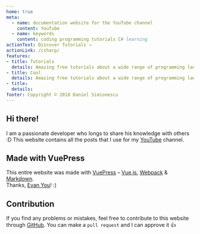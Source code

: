 ```yaml
---
home: true
meta:
  - name: documentation website for the YouTube channel
    content: YouTube
  - name: keywords
    content: coding programming tutorials C# learning
actionText: Discover Tutorials →
actionLink: /csharp/
features:
- title: Tutorials
  details: Amazing free tutorials about a wide range of programming languages C#, JavaScript, Python etc.
- title: Cool
  details: Amazing free tutorials about a wide range of programming languages C#, JavaScript, Python etc.
- title: 
  details: 
footer: Copyright © 2018 Daniel Simionescu
---
```


## Hi there!

I am a passionate developer who longs to share his knowledge with others :D This website contains all the posts that I use for my [YouTube](https://www.youtube.com/channel/UCPIe87uLDW-QZ5FnUZqdxoA) channel.


<!-- ## Donation Link

If you think that my work helps you, consider supporting me through a donation :) 

[![Donate](https://img.shields.io/badge/Donate-PayPal-green.svg)](https://www.paypal.com)

With your help, I can continue providing programmers around the world with the best resources. -->

## Made with VuePress
This entire website was made with [VuePress](https://vuepress.vuejs.org/) – [Vue.js](https://github.com/vuejs/vue), [Webpack](https://github.com/webpack/webpack) & [Markdown](https://github.com/markdown-it/markdown-it). <br>
Thanks, [Evan You](https://github.com/yyx990803)! :)

## Contribution
If you find any problems or mistakes, feel free to contribute to this website through [GitHub](https://github.com/danielsimionescu/website). You can make a `pull request` and I can approve it :+1:

